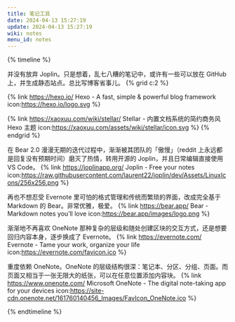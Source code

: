 ```yaml
---
title: 笔记工具
date: 2024-04-13 15:27:19
update: 2024-04-13 15:27:19
wiki: notes
menu_id: notes
---
```


{% timeline %}

<!-- node 2024 年 -->
并没有放弃 Joplin。只是想着，乱七八糟的笔记中，或许有一些可以放在 GitHub 上，并生成静态站点。总比写博客省事儿。
{% grid c:2 %}
<!-- cell -->
{% link https://hexo.io/ Hexo - A fast, simple & powerful blog framework icon:https://hexo.io/logo.svg %}
<!-- cell -->
{% link https://xaoxuu.com/wiki/stellar/ Stellar - 内置文档系统的简约商务风 Hexo 主题 icon:https://xaoxuu.com/assets/wiki/stellar/icon.svg %}
{% endgrid %}

<!-- node 2022 年 -->
在 Bear 2.0 漫漫无期的迭代过程中，渐渐被其团队的「傲慢」（reddit 上永远都是回复没有预期时间）磨灭了热情，转用开源的 Joplin，并且日常编辑直接使用 VS Code。
{% link https://joplinapp.org/ Joplin - Free your notes icon:https://raw.githubusercontent.com/laurent22/joplin/dev/Assets/LinuxIcons/256x256.png %}

<!-- node 2018 年 -->
再也不想忍受 Evernote 里可怕的格式管理和传统而繁琐的界面，改成完全基于 Markdown 的 Bear。非常优雅，极爱。
{% link https://bear.app/ Bear - Markdown notes you’ll love icon:https://bear.app/images/logo.png %}

<!-- node 2013 年 -->
渐渐地不再喜欢 OneNote 那种复杂的层级和随处创建区块的交互方式，还是想要回归内容本身，逐步换成了 Evernote。
{% link https://evernote.com/ Evernote - Tame your work, organize your life icon:https://evernote.com/favicon.ico %}

<!-- node 2008 年或更早 -->
重度依赖 OneNote。OneNote 的层级结构很深：笔记本、分区、分组、页面。而页面又相当于一张无限大的纸张，可以在任意位置添加内容块。
{% link https://www.onenote.com/ Microsoft OneNote - The digital note-taking app for your devices icon:https://site-cdn.onenote.net/161760140456_Images/FavIcon_OneNote.ico %}

{% endtimeline %}
